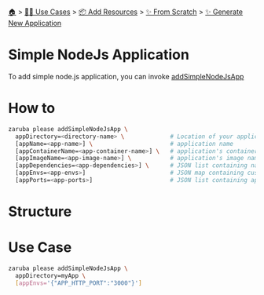 <!--startTocHeader-->
[🏠](../../../../README.md) > [👷🏽 Use Cases](../../../README.md) > [📦 Add Resources](../../README.md) > [✨ From Scratch](../README.md) > [✨ Generate New Application](README.md)
# Simple NodeJs Application
<!--endTocHeader-->

To add simple node.js application, you can invoke [addSimpleNodeJsApp](../../core-tasks/addSimpleNodeJsApp)


# How to

```bash
zaruba please addSimpleNodeJsApp \
  appDirectory=<directory-name> \             # Location of your application. Must be provided
  [appName=<app-name>] \                      # application name
  [appContainerName=<app-container-name>] \   # application's container name
  [appImageName=<app-image-name>] \           # application's image name
  [appDependencies=<app-dependencies>] \      # JSON list containing names of other applications
  [appEnvs=<app-envs>]                        # JSON map containing custom environments
  [appPorts=<app-ports>]                      # JSON list containing application's ports
```

# Structure

# Use Case

```bash
zaruba please addSimpleNodeJsApp \
  appDirectory=myApp \
  [appEnvs='{"APP_HTTP_PORT":"3000"}']
```

<!--startTocSubTopic-->
<!--endTocSubTopic-->